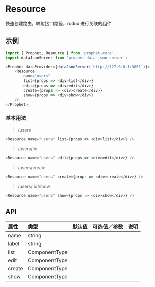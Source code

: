 # Resource

快速创建路由，映射接口路径，rudux 进行关联的组件

## 示例

```js
import { Prophet, Resource } from 'prophet-core';
import dataJsonServer from 'prophet-data-json-server';

<Prophet dataProvider={dataJsonServer('http://127.0.0.1:3001')}>
    <Resource
        name="users"
        list={props => <div>list</div>}
        edit={props => <div>edit</div>}
        create={props => <div>create</div>}
        show={props => <div>show</div>}
    />
</Prophet>;
```

### 基本用法

> /users

```js
<Resource name="users" list={props => <div>list</div>} />
```

> /users/:id

```js
<Resource name="users" edit={props => <div>edit</div>} />
```

> /users/create

```js
<Resource name="users" create={props => <div>create</div>} />
```

> /users/:id/show

```js
<Resource name="users" show={props => <div>show</div>} />
```

## API

| 属性   | 类型          | 默认值 | 可选值／参数 | 说明 |
| :----- | :------------ | :----- | :----------- | :--- |
| name   | string        |        |              |      |
| label  | string        |        |              |      |
| list   | ComponentType |        |              |      |
| edit   | ComponentType |        |              |      |
| create | ComponentType |        |              |      |
| show   | ComponentType |        |              |      |
